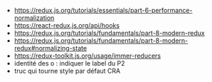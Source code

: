- https://redux.js.org/tutorials/essentials/part-6-performance-normalization
- https://react-redux.js.org/api/hooks
- https://redux.js.org/tutorials/fundamentals/part-8-modern-redux
- https://redux.js.org/tutorials/fundamentals/part-8-modern-redux#normalizing-state
- https://redux-toolkit.js.org/usage/immer-reducers
- identité des o : indiquer le label du P2
- truc qui tourne style par défaut CRA